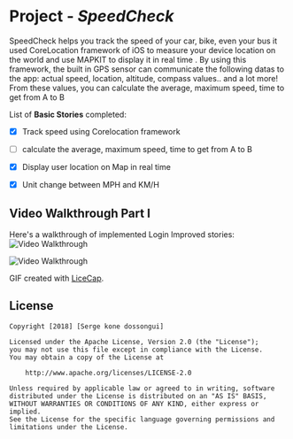 # Project  - *SpeedCheck*


SpeedCheck helps you track the speed of your car, bike, even your bus  it used  CoreLocation framework of iOS to measure your device location on the world and use MAPKIT to display it in real time . By using this framework, the built in GPS sensor can communicate  the following datas to the app: actual speed, location, altitude, compass values..  and a lot more! From these values, you can calculate the average, maximum speed, time to get from A to B


List of  **Basic   Stories**  completed:

- [x] Track speed using Corelocation framework
- [  ] calculate the average, maximum speed, time to get from A to B
- [x] Display user location on Map in real time
- [x]  Unit change between MPH and KM/H





## Video Walkthrough Part I  

Here's a walkthrough of implemented Login Improved stories:
<img src='https://github.com/kddior/InstagramClone/blob/master/DemoITest.gif' title='Part1' width='' alt='Video Walkthrough' />

<img src='https://github.com/kddior/SpeedCheck/blob/master/Speedydemo.gif' title='Part1' width='' alt='Video Walkthrough' />

GIF created with [LiceCap](http://www.cockos.com/licecap/).




## License

    Copyright [2018] [Serge kone dossongui]

    Licensed under the Apache License, Version 2.0 (the "License");
    you may not use this file except in compliance with the License.
    You may obtain a copy of the License at

        http://www.apache.org/licenses/LICENSE-2.0

    Unless required by applicable law or agreed to in writing, software
    distributed under the License is distributed on an "AS IS" BASIS,
    WITHOUT WARRANTIES OR CONDITIONS OF ANY KIND, either express or implied.
    See the License for the specific language governing permissions and
    limitations under the License.
